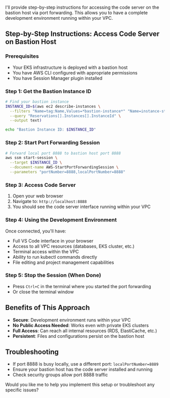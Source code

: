 I'll provide step-by-step instructions for accessing the code server on the bastion host via port forwarding. This allows you to have a complete development environment running within your VPC.

## Step-by-Step Instructions: Access Code Server on Bastion Host

### Prerequisites
- Your EKS infrastructure is deployed with a bastion host
- You have AWS CLI configured with appropriate permissions
- You have Session Manager plugin installed

### Step 1: Get the Bastion Instance ID
```bash
# Find your bastion instance
INSTANCE_ID=$(aws ec2 describe-instances \
  --filters "Name=tag:Name,Values=*bastion-instance*" "Name=instance-state-name,Values=running" \
  --query "Reservations[].Instances[].InstanceId" \
  --output text)

echo "Bastion Instance ID: $INSTANCE_ID"
```

### Step 2: Start Port Forwarding Session
```bash
# Forward local port 8888 to bastion host port 8888
aws ssm start-session \
  --target $INSTANCE_ID \
  --document-name AWS-StartPortForwardingSession \
  --parameters "portNumber=8888,localPortNumber=8888"
```

### Step 3: Access Code Server
1. Open your web browser
2. Navigate to: `http://localhost:8888`
3. You should see the code server interface running within your VPC

### Step 4: Using the Development Environment
Once connected, you'll have:
- Full VS Code interface in your browser
- Access to all VPC resources (databases, EKS cluster, etc.)
- Terminal access within the VPC
- Ability to run kubectl commands directly
- File editing and project management capabilities

### Step 5: Stop the Session (When Done)
- Press `Ctrl+C` in the terminal where you started the port forwarding
- Or close the terminal window

## Benefits of This Approach
- **Secure**: Development environment runs within your VPC
- **No Public Access Needed**: Works even with private EKS clusters
- **Full Access**: Can reach all internal resources (RDS, ElastiCache, etc.)
- **Persistent**: Files and configurations persist on the bastion host

## Troubleshooting
- If port 8888 is busy locally, use a different port: `localPortNumber=8889`
- Ensure your bastion host has the code server installed and running
- Check security groups allow port 8888 traffic

Would you like me to help you implement this setup or troubleshoot any specific issues?